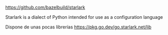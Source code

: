https://github.com/bazelbuild/starlark

Starlark is a dialect of Python intended for use as a configuration language


Dispone de unas pocas librerías
https://pkg.go.dev/go.starlark.net/lib
